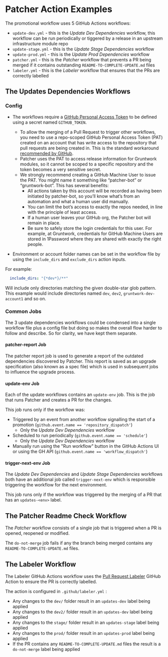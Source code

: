 # Patcher Action Examples

The promotional workflow uses 5 GitHub Actions workflows: 
- `update-dev.yml` - this is the *Update Dev Dependencies* workflow, this workflow can be run periodically or tiggered by a release in an upstream infrastructure module repo
- `update-stage.yml` - this is the *Update Stage Dependencies* workflow
- `update-prod.yml` - this is the *Update Prod Dependencies* workflow
- `patcher.yml` - this is the *Patcher* workflow that prevents a PR being merged if it contains outstanding `README-TO-COMPLETE-UPDATE.md` files
- `labeler.yml` - this is the *Labeler* workflow that ensures that the PRs are correctly labelled

## The Updates Dependencies Workflows

### Config
- The workflows require a [GitHub Personal Access Token](https://docs.github.com/en/github/authenticating-to-github/creating-a-personal-access-token) to be defined using a secret named `GITHUB_TOKEN`.

  - To allow the merging of a Pull Request to trigger other workflows, you need to use a repo-scoped GitHub Personal Access Token (PAT) created on an account that has write access to the repository that pull requests are being created in. This is the standard workaround [recommended by GitHub](https://docs.github.com/en/actions/using-workflows/triggering-a-workflow#triggering-a-workflow-from-a-workflow).
  - Patcher uses the PAT to access release information for Gruntwork modules, so it cannot be scoped to a specific repository and the token becomes a very sensitive secret.
  - We strongly recommend creating a GitHub Machine User to issue the PAT. You might name it something like “patcher-bot” or “gruntwork-bot”. This has several benefits:
    - All actions taken by this account will be recorded as having been initiated by patcher-bot, so you’ll know what’s from an automation and what a human user did manually.
    - You can limit the bot’s access to exactly the repos needed, in line with the principle of least access.
    - If a human user leaves your GitHub org, the Patcher bot will remain in place.
    - Be sure to safely store the login credentials for this user. For example, at Gruntwork, credentials for GitHub Machine Users are stored in 1Password where they are shared with exactly the right people.

- Environment or account folder names can be set in the workflow file by using the `include_dirs` and `exclude_dirs` action inputs.

For example:
```yaml
  include_dirs: "{*dev*}/**"
```

Will include only directories matching the given double-star glob pattern. This example would include directories named `dev`, `dev2`, `gruntwork-dev-account1` and so on.

### Common Jobs
The 3 update dependencies workflows could be condensed into a single workflow file plus a config file but doing so makes the overall flow harder to follow and describe. So for clarity, we have kept them separate.

#### patcher-report Job

The patcher report job is used to generate a report of the outdated dependencies discovered by Patcher. This report is saved as an upgrade specification (also known as a spec file) which is used in subsequent jobs to influence the upgrade process.

#### update-env Job
Each of the update workflows contains an `update-env` job. This is the job that runs Patcher and creates a PR for the changes.

This job runs only if the workflow was:
- Triggered by an event from another workflow signalling the start of a promotion (`github.event.name == 'repository_dispatch'`)
  - Only the *Update Dev Dependencies* workflow
- Scheduled to run periodically (`github.event.name == 'schedule'`)
  - Only the *Update Dev Dependencies* workflow
- Manually run using the "Run workflow" button in the GitHub Actions UI or using the GH API (`github.event.name == 'workflow_dispatch'`)

#### trigger-next-env Job
The *Update Dev Dependencies* and *Update Stage Dependencies* workflows both have an additional job called `trigger-next-env` which is responsible triggering the workflow for the next environment.

This job runs only if the workflow was triggered by the merging of a PR that has an `updates-<env>` label.

## The Patcher Readme Check Workflow
The *Patcher* workflow consists of a single job that is triggered when a PR is opened, reopened or modified.

The `do-not-merge` job fails if any the branch being merged contains any `README-TO-COMPLETE-UPDATE.md` files.

## The Labeler Workflow
The Labeler GitHub Actions workflow uses the [Pull Request Labeler](https://github.com/actions/labeler) GitHub Action to ensure the PR is correctly labelled.

The action is configured in `.github/labeler.yml` :
- Any changes to the `dev/` folder result in an `updates-dev` label being applied
- Any changes to the `dev2/` folder result in an `updates-dev` label being applied
- Any changes to the `stage/` folder result in an `updates-stage` label being applied
- Any changes to the `prod/` folder result in an `updates-prod` label being applied
- If the PR contains any `README-TO-COMPLETE-UPDATE.md` files the result is a `do-not-merge` label being applied
